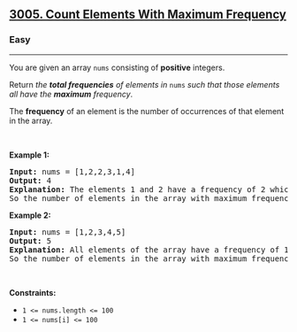 <h2><a href="https://leetcode.com/problems/count-elements-with-maximum-frequency/?envType=daily-question&envId=2025-09-22">3005. Count Elements With Maximum Frequency</a></h2><h3>Easy</h3><hr><p>You are given an array <code>nums</code> consisting of <strong>positive</strong> integers.</p>

<p>Return <em>the <strong>total frequencies</strong> of elements in</em><em> </em><code>nums</code>&nbsp;<em>such that those elements all have the <strong>maximum</strong> frequency</em>.</p>

<p>The <strong>frequency</strong> of an element is the number of occurrences of that element in the array.</p>

<p>&nbsp;</p>
<p><strong class="example">Example 1:</strong></p>

<pre>
<strong>Input:</strong> nums = [1,2,2,3,1,4]
<strong>Output:</strong> 4
<strong>Explanation:</strong> The elements 1 and 2 have a frequency of 2 which is the maximum frequency in the array.
So the number of elements in the array with maximum frequency is 4.
</pre>

<p><strong class="example">Example 2:</strong></p>

<pre>
<strong>Input:</strong> nums = [1,2,3,4,5]
<strong>Output:</strong> 5
<strong>Explanation:</strong> All elements of the array have a frequency of 1 which is the maximum.
So the number of elements in the array with maximum frequency is 5.
</pre>

<p>&nbsp;</p>
<p><strong>Constraints:</strong></p>

<ul>
	<li><code>1 &lt;= nums.length &lt;= 100</code></li>
	<li><code>1 &lt;= nums[i] &lt;= 100</code></li>
</ul>
